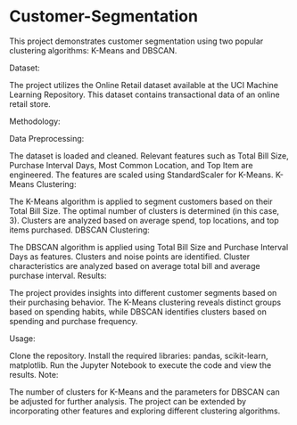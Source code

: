 # Customer-Segmentation
This project demonstrates customer segmentation using two popular clustering algorithms: K-Means and DBSCAN.

Dataset:

The project utilizes the Online Retail dataset available at the UCI Machine Learning Repository. This dataset contains transactional data of an online retail store.

Methodology:

Data Preprocessing:

The dataset is loaded and cleaned.
Relevant features such as Total Bill Size, Purchase Interval Days, Most Common Location, and Top Item are engineered.
The features are scaled using StandardScaler for K-Means.
K-Means Clustering:

The K-Means algorithm is applied to segment customers based on their Total Bill Size.
The optimal number of clusters is determined (in this case, 3).
Clusters are analyzed based on average spend, top locations, and top items purchased.
DBSCAN Clustering:

The DBSCAN algorithm is applied using Total Bill Size and Purchase Interval Days as features.
Clusters and noise points are identified.
Cluster characteristics are analyzed based on average total bill and average purchase interval.
Results:

The project provides insights into different customer segments based on their purchasing behavior. The K-Means clustering reveals distinct groups based on spending habits, while DBSCAN identifies clusters based on spending and purchase frequency.

Usage:

Clone the repository.
Install the required libraries: pandas, scikit-learn, matplotlib.
Run the Jupyter Notebook to execute the code and view the results.
Note:

The number of clusters for K-Means and the parameters for DBSCAN can be adjusted for further analysis.
The project can be extended by incorporating other features and exploring different clustering algorithms.
